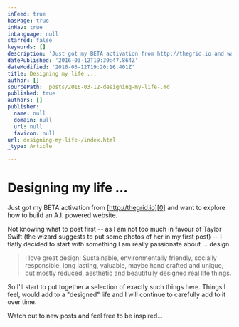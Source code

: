 ```yaml
---
inFeed: true
hasPage: true
inNav: true
inLanguage: null
starred: false
keywords: []
description: 'Just got my BETA activation from http://thegrid.io and want to explore how to build an A.I. powered website. '
datePublished: '2016-03-12T19:39:47.864Z'
dateModified: '2016-03-12T19:20:16.401Z'
title: Designing my life ...
author: []
sourcePath: _posts/2016-03-12-designing-my-life-.md
published: true
authors: []
publisher:
  name: null
  domain: null
  url: null
  favicon: null
url: designing-my-life-/index.html
_type: Article

---
```

# Designing my life ...

Just got my BETA activation from [http://thegrid.io][0] and want to explore how to build an A.I. powered website. 

Not knowing what to post first -- as I am not too much in favour of Taylor Swift (the wizard suggests to put some photos of her in my first post) -- I flatly decided to start with something I am really passionate about ... design. 
> 
> I love great design! Sustainable, environmentally friendly, socially responsible, long lasting, valuable, maybe hand crafted and unique, but mostly reduced, aesthetic and beautifully designed real life things.

So I'll start to put together a selection of exactly such things here. Things I feel, would add to a "designed" life and I will continue to carefully add to it over time.

Watch out to new posts and feel free to be inspired...

[0]: http://thegrid.io/
